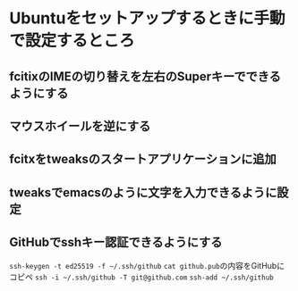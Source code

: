 # Ubuntuをセットアップするときに手動で設定するところ
## fcitixのIMEの切り替えを左右のSuperキーでできるようにする

## マウスホイールを逆にする

## fcitxをtweaksのスタートアプリケーションに追加

## tweaksでemacsのように文字を入力できるように設定

## GitHubでsshキー認証できるようにする
`ssh-keygen -t ed25519 -f ~/.ssh/github`
`cat github.pub`の内容をGitHubにコピペ
`ssh -i ~/.ssh/github -T git@github.com`
`ssh-add ~/.ssh/github`
